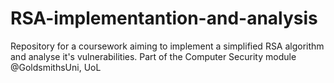 # RSA-implementantion-and-analysis
Repository for a coursework aiming to implement a simplified RSA algorithm and analyse it's vulnerabilities. Part of the Computer Security module @GoldsmithsUni, UoL

